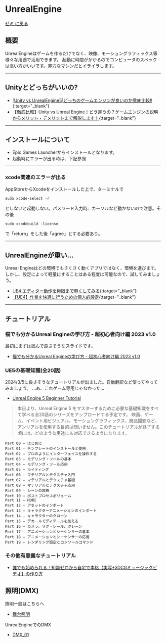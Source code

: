 # UnrealEngine

[ゼミ に戻る](../../index.md)

## 概要
UnrealEngineはゲームを作るだけでなく、映像、モーショングラフィックス等様々な用途で活用できます。
起動に時間がかかるのでコンピュータのスペックは高い方がいいです。非力なマシンだとイライラします。

---
## Unityとどっちがいいの?
- [[Unity vs UnrealEngine5]どっちのゲームエンジンが良いのか徹底比較!!](https://zenn.dev/daichi_gamedev/articles/unity-vs-unrealengine#%E7%B5%90%E8%AB%96){:target="_blank"}
- [【徹底比較】Unity vs Unreal Engine！どう違うの？ゲームエンジンの説明からメリット・デメリットまで解説します！](https://www.geekly.co.jp/column/cat-webgame/1903_051/){:target="_blank"}

---
## インストールについて
- Epic Games Launcherからインストールとなります。
- 起動時にエラーが出る時は、下記参照

---
### xcode関連のエラーが出る
AppStoreからXcodeをインストールした上で、ターミナルで
```
sudo xcode-select -r
```
としないと起動しない。パスワード入力時、カーソルなど動かないので注意。その後
```
sudo xcodebuild -license
```
で「return」をした後「agree」とする必要あり。

---
## UnrealEngineが重い...
Unreal Engineはどの環境でもさくさく動くアプリではなく、環境を選びます。
しかし、設定によって軽量にすることはある程度は可能なので、試してみましょう。
- [UE4 エディター動作を極限まで軽くしてみる](https://unrealengine.hatenablog.com/entry/2014/10/24/212222){:target="_blank"}
- [【UE4】作業を快適に行うための個人的設定](https://kazupon.org/ue4-editor-my-opt-settings/){:target="_blank"}



---
## チュートリアル
### 猫でも分かるUnreal Engineの学び方 - 超初心者向け編 2023 v1.0
最初にまずは読んで良さそうなスライドです。
- [猫でも分かるUnreal Engineの学び方 - 超初心者向け編 2023 v1.0](https://www.docswell.com/s/EpicGamesJapan/KW1WNR-HowToLearnUE5_2023#p24)

### UE5の基礎知識(全20話)
2024/3/5に良さそうなチュートリアルが出ました。自動翻訳など使ってやってみましょう。
...あ、これゲーム専用じゃなかった...
- [Unreal Engine 5 Beginner Tutorial](https://3dnchu.com/archives/ue5-beginner-tutorial-bad-decisions-studio/)

> 本日より、Unreal Engine 5 をマスターするために必要な基礎知識をすべて学べる全20話のシリーズをアップロードする予定です。
> 映画、ゲーム、イベント用ビジュアル、モーショングラフィックス、商品撮影など、アンリアルを使用する目的は問いません。このチュートリアルが終了する頃には、どのような用途にも対応できるようになります。

```
Part 00 – はじめに
Part 01 – テンプレートのインストールと使用
Part 02 – プロのようにインターフェイスを操作する
Part 03 – モデリング・ツールの基本
Part 04 – モデリング・ツール応用
Part 05 – ライティング
Part 06 – マテリアルとテクスチャ入門
Part 07 – マテリアルとテクスチャ基礎
Part 08 – マテリアルとテクスチャ応用
Part 09 – シーンの装飾
Part 10 – ポストプロセスボリューム
Part 11 – HDRI
Part 12 – アセットのインポート
Part 13 – キャラクターアニメーションのインポート
Part 14 – キャラクターのクローン
Part 15 – デカールでディテールを加える
Part 16 – カメラ、リグ・レール、クレーン
Part 17 – アニメーションとシーケンサーの基本
Part 18 – アニメーションとシーケンサーの応用
Part 19 – レンダリング設定とコンソールコマンド
```

### その他有意義なチュートリアル
- [誰でも始められる！知識ゼロから自宅で本格【実写+3DCGミュージックビデオ】の作り方](https://www.youtube.com/watch?v=eSS_mbtQxrI)


## 照明(DMX)
照明一般はこちらへ
- [舞台照明](../../Field/Lighting/index.md)

UnrealEngineでのDMX
- [DMX_01](./dmx_01.md)
